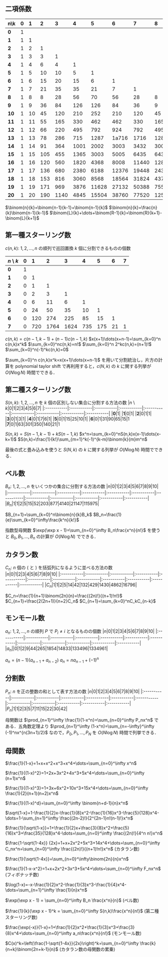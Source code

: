 
## 二項係数
|n\k|0|1|2|3|4|5|6|7|8|9|10|
|:-----------|:-----------|:-----------|:-----------|:-----------|:-----------|:-----------|:-----------|:-----------|:-----------|:-----------|:-----------|
|**0**|1|
|**1**|1|1|
|**2**|1|2|1|
|**3**|1|3|3|1|
|**4**|1|4|6|4|1|
|**5**|1|5|10|10|5|1|
|**6**|1|6|15|20|15|6|1|
|**7**|1|7|21|35|35|21|7|1|
|**8**|1|8|8|28|56|70|56|28|8|1|
|**9**|1|9|36|84|126|126|84|36|9|1|
|**10**|1|10|45|120|210|252|210|120|45|10|1|
|**11**|1|11|55|165|330|462|462|330|165|55|11|
|**12**|1|12|66|220|495|792|924|792|495|220|66|
|**13**|1|13|78|286|715|1287|1a716|1716|1287|715|286|
|**14**|1|14|91|364|1001|2002|3003|3432|3003|2002|1001|
|**15**|1|15|105|455|1365|3003|5005|6435|6435|5005|3003|
|**16**|1|16|120|560|1820|4368|8008|11440|12870|11440|8008|
|**17**|1|17|136|680|2380|6188|12376|19448|24310|24310|19448|
|**18**|1|18|153|816|3060|8568|18564|31824|43758|48620|43758|
|**19**|1|19|171|969|3876|11628|27132|50388|75582|92378|92378|
|**20**|1|20|190|1140|4845|15504|38760|77520|125970|167960|184756|

$\binom{n}{k}=\binom{n-1}{k-1}+\binom{n-1}{k}$
$\binom{n}{k}=\frac{n}{k}\binom{n-1}{k-1}$
$\binom{L}{k}+\dots+\binom{R-1}{k}=\binom{R}{k+1}-\binom{L}{k+1}$

## 第一種スターリング数
$c(n,k)$: $1,2,\dots,n$ の順列で巡回置換 $k$ 個に分割できるものの個数

|$n$ \ $k$|0|1|2|3|4|5|6|7|
|:-----------|:-----------|:-----------|:-----------|:-----------|:-----------|:-----------|:-----------|:-----------|
|**0**|1|
|**1**|0|1|
|**2**|0|1|1|
|**3**|0|2|3|1|
|**4**|0|6|11|6|1|
|**5**|0|24|50|35|10|1|
|**6**|0|120|274|225|85|15|1
|**7**|0|720|1764|1624|735|175|21|1

$c(n,k)=c(n-1,k-1)+(n-1)c(n-1,k)$
$x(x+1)\dots(x+n-1)=\sum_{k=0}^n c(n,k)x^k$
$\sum_{k=0}^nc(n,k)=n!$
$\sum_{k=0}^n  2^kc(n,k)=(n+1)!$
$\sum_{k=0}^n(-1)^kc(n,k)=0$

$\sum_{k=0}^n c(n,k)x^k=x(x+1)\dots(x+n-1)$ を用いて分割統治し，片方の計算を polynomial taylor shift で再利用すると，$c(N,k)$ の $k$ に関する列挙が $O(N\log N)$ 時間でできる．

## 第二種スターリング数
$S(n,k)$: $1,2,\dots,n$ を $k$ 個の区別しない集合に分割する方法の数
|$n$ \ $k$|0|1|2|3|4|5|6|7|
|:-----------|:-----------|:-----------|:-----------|:-----------|:-----------|:-----------|:-----------|:-----------|
|**0**|1|
|**1**|0|1|
|**2**|0|1|1|
|**3**|0|1|3|1|
|**4**|0|1|7|6|1|
|**5**|0|1|15|25|10|1|
|**6**|0|1|31|90|65|15|1
|**7**|0|1|63|301|350|140|21|1

$S(n,k)=S(n-1,k-1)+kS(n-1,k)$
$x^n=\sum_{k=0}^nS(n,k)x(x-1)\dots(x-k+1)$
$S(n,k)=\frac{1}{k!}\sum_{m=1}^k(-1)^{k-m}\binom{k}{m}m^n$

最後の式と畳み込みを使うと $S(N,k)$ の $k$ に関する列挙が $O(N\log N)$ 時間でできる．

## ベル数
$B_n$: $1,2,\dots,n$ をいくつかの集合に分割する方法の数
|$n$|0|1|2|3|4|5|6|7|8|9|10|
|:-----------|:-----------|:-----------|:-----------|:-----------|:-----------|:-----------|:-----------|:-----------|:-----------|:-----------|:-----------|
|$B_n$|1|1|2|5|15|52|203|877|4140|21147|115975|

$B_{n+1}=\sum_{k=0}^n\binom{n}{k}B_k$
$B_n=\frac{1}{e}\sum_{k=0}^\infty\frac{k^n}{k!}$


指数型母関数 $\exp(\exp x - 1)=\sum_{n=0}^\infty B_n\frac{x^n}{n!}$ を使うと $B_0, B_1, \dots, B_n$ の計算が $O(N\log N)$ でできる．


## カタラン数
$C_n$: $n$ 個の $($ と $)$ を括弧列になるように並べる方法の数
|$n$|0|1|2|3|4|5|6|7|8|9|10|
|:-----------|:-----------|:-----------|:-----------|:-----------|:-----------|:-----------|:-----------|:-----------|:-----------|:-----------|:-----------|
|$C_n$|1|1|2|5|14|42|132|429|1430|4862|16796|

$C_n=\frac{1}{n+1}\binom{2n}{n}=\frac{(2n)!}{(n+1)!n!}$
$C_{n+1}=\frac{2(2n+1)}{n+2}C_n$
$C_{n+1}=\sum_{k=0}^nC_kC_{n-k}$

## モンモール数
$a_n$: $1,2,\dots,n$ の順列 $P$ で $P_i \neq i$ となるものの個数
|$n$|0|1|2|3|4|5|6|7|8|9|10|
|:-----------|:-----------|:-----------|:-----------|:-----------|:-----------|:-----------|:-----------|:-----------|:-----------|:-----------|:-----------|
|$a_n$||0|1|2|9|44|265|1854|14833|133496|1334961|

$a_n=(n-1)(a_{n-1}+a_{n-2})$
$a_n=na_{n-1}+(-1)^n$

## 分割数
$P_n$: $n$ を正の整数の和として表す方法の数
|$n$|0|1|2|3|4|5|6|7|8|9|10|
|:-----------|:-----------|:-----------|:-----------|:-----------|:-----------|:-----------|:-----------|:-----------|:-----------|:-----------|:-----------|
|$P_n$|1|1|2|3|5|7|11|15|22|30|42|

母関数は $\prod_{n=1}^\infty \frac{1}{1-x^n}=\sum_{n=0}^\infty P_nx^n$ である．五角数定理より $\prod_{n=1}^\infty (1-x^n)=\sum_{n=-\infty}^\infty (-1)^nx^{n(3n+1)/2}$ なので，$P_0,P_1,\dots,P_N$ を $O(N\log N)$ 時間で列挙できる．

## 母関数
$\frac{1}{1-x}=1+x+x^2+x^3+x^4+\dots=\sum_{n=0}^\infty x^n$

$\frac{1}{(1-x)^2}=1+2x+3x^2+4x^3+5x^4+\dots=\sum_{n=0}^\infty (n+1)x^n$

$\frac{1}{(1-x)^3}=1+3x+6x^2+10x^3+15x^4+\dots=\sum_{n=0}^\infty \frac{1}{2}(n+1)(n+2)x^n$

$\frac{1}{(1-x)^d}=\sum_{n=0}^\infty \binom{n+d-1}{n}x^n$

$\sqrt{1-x}=1-\frac{1}{2}x-\frac{1}{8}x^2-\frac{1}{16}x^3-\frac{5}{128}x^4-\dots=1-\sum_{n=1}^\infty \frac{(2n-2)!}{2^{2n-1}n!(n-1)!}x^n$

$\frac{1}{\sqrt{1-x}}=1+\frac{1}{2}x+\frac{3}{8}x^2+\frac{5}{16}x^3+\frac{35}{128}x^4-\dots=\sum_{n=0}^\infty \frac{(2n)!}{4^n n!}x^n$

$\frac{1-\sqrt{1-4x}}
{2x}=1+x+2x^2+5x^3+14x^4+\dots=\sum_{n=0}^\infty C_nx^n=\sum_{n=0}^\infty \frac{(2n)!}{(n+1)!n!}x^n$ (カタラン数)

$\frac{1}{\sqrt{1-4x}}=\sum_{n=0}^\infty\binom{2n}{n}x^n$

$\frac{1}{1-x-x^2}=1+x+2x^2+3x^3+5x^4+\dots=\sum_{n=0}^\infty F_nx^n$ (フィボナッチ数)

$\log(1-x)=-x-\frac{1}{2}x^2-\frac{1}{3}x^3-\frac{1}{4}x^4-\dots=\sum_{n=1}^\infty \frac{1}{n}x^n$

$\exp(\exp x - 1) = \sum_{n=0}^\infty B_n \frac{x^n}{n}$ (ベル数)

$\frac{1}{k}(\exp x - 1)^k = \sum_{n=0}^\infty S(n,k)\frac{x^n}{n!}$ (第二種スターリング数)

$\frac{\exp(-x)}{1-x}=1+\frac{1}{2}x^2+\frac{1}{3}x^3+\frac{3}{8}x^4+\dots=\sum_{n=0}^\infty a_n\frac{x^n}{n!}$ (モンモール数)

$C(x)^k=\left(\frac{1-\sqrt{1-4x}}{2x}\right)^k=\sum_{n=0}^\infty \frac{k}{n+k}\binom{2n+k-1}{n}$ (カタラン数の母関数の累乗)

